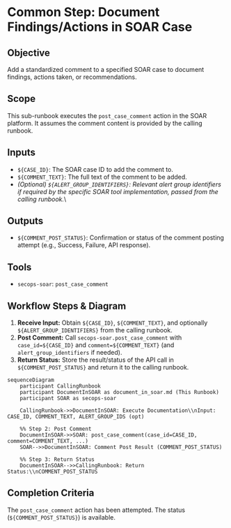 # Common Step: Document Findings/Actions in SOAR Case

## Objective

Add a standardized comment to a specified SOAR case to document findings, actions taken, or recommendations.

## Scope

This sub-runbook executes the `post_case_comment` action in the SOAR platform. It assumes the comment content is provided by the calling runbook.

## Inputs

*   `${CASE_ID}`: The SOAR case ID to add the comment to.
*   `${COMMENT_TEXT}`: The full text of the comment to be added.
*   *(Optional) `${ALERT_GROUP_IDENTIFIERS}`: Relevant alert group identifiers if required by the specific SOAR tool implementation, passed from the calling runbook.*\

## Outputs

*   `${COMMENT_POST_STATUS}`: Confirmation or status of the comment posting attempt (e.g., Success, Failure, API response).

## Tools

*   `secops-soar`: `post_case_comment`

## Workflow Steps & Diagram

1.  **Receive Input:** Obtain `${CASE_ID}`, `${COMMENT_TEXT}`, and optionally `${ALERT_GROUP_IDENTIFIERS}` from the calling runbook.
2.  **Post Comment:** Call `secops-soar.post_case_comment` with `case_id=${CASE_ID}` and `comment=${COMMENT_TEXT}` (and `alert_group_identifiers` if needed).
3.  **Return Status:** Store the result/status of the API call in `${COMMENT_POST_STATUS}` and return it to the calling runbook.

```{mermaid}
sequenceDiagram
    participant CallingRunbook
    participant DocumentInSOAR as document_in_soar.md (This Runbook)
    participant SOAR as secops-soar

    CallingRunbook->>DocumentInSOAR: Execute Documentation\\nInput: CASE_ID, COMMENT_TEXT, ALERT_GROUP_IDS (opt)

    %% Step 2: Post Comment
    DocumentInSOAR->>SOAR: post_case_comment(case_id=CASE_ID, comment=COMMENT_TEXT, ...)
    SOAR-->>DocumentInSOAR: Comment Post Result (COMMENT_POST_STATUS)

    %% Step 3: Return Status
    DocumentInSOAR-->>CallingRunbook: Return Status:\\nCOMMENT_POST_STATUS

```

## Completion Criteria

The `post_case_comment` action has been attempted. The status (`${COMMENT_POST_STATUS}`) is available.
